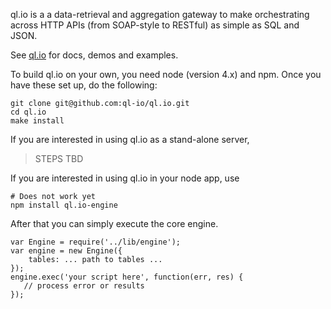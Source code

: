 
ql.io is a a data-retrieval and aggregation gateway to make orchestrating across HTTP APIs (from
SOAP-style to RESTful) as simple as SQL and JSON.

See [ql.io](http://ql.io) for docs, demos and examples.

To build ql.io on your own, you need node (version 4.x) and npm. Once you have these set up, do the
following:

    git clone git@github.com:ql-io/ql.io.git
    cd ql.io
    make install

If you are interested in using ql.io as a stand-alone server,

> STEPS TBD

If you are interested in using ql.io in your node app, use

    # Does not work yet
    npm install ql.io-engine

After that you can simply execute the core engine.

    var Engine = require('../lib/engine');
    var engine = new Engine({
        tables: ... path to tables ...
    });
    engine.exec('your script here', function(err, res) {
       // process error or results
    });
